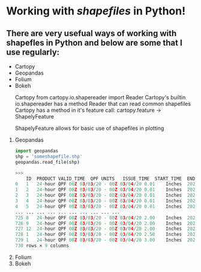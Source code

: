 # Working with <strong><em>shapefiles</em></strong> in Python!

There are very usefual ways of working with shapefles in Python and below are some that I use regularly:
---
* Cartopy
* Geopandas
* Folium
* Bokeh

<ol>
<lil>Cartopy</li>
from cartopy.io.shapereader import Reader
Cartopy's builtin io.shapereader has a method Reader that can read common shapefiles
Cartopy has a method in it's feature call: cartopy.feature -> ShapelyFeature

ShapelyFeature allows for basic use of shapefiles in plotting

<li>Geopandas</li>

```Python
import geopandas
shp = 'someshapefile.shp'
geopandas.read_file(shp)

>>>
	ID	PRODUCT	VALID_TIME	QPF	UNITS	ISSUE_TIME	START_TIME	END_TIME	geometry
0	1	24-hour QPF	00Z 03/03/20 - 00Z 03/04/20	0.01	Inches	2020-03-02 20:31:27	2020-03-03 00:00:00	2020-03-04 00:00:00	POLYGON ((-69.67546 55.55996, -69.83924 55.541...
1	2	24-hour QPF	00Z 03/03/20 - 00Z 03/04/20	0.01	Inches	2020-03-02 20:31:27	2020-03-03 00:00:00	2020-03-04 00:00:00	POLYGON ((-97.47613 57.08302, -97.30711 56.970...
2	3	24-hour QPF	00Z 03/03/20 - 00Z 03/04/20	0.01	Inches	2020-03-02 20:31:27	2020-03-03 00:00:00	2020-03-04 00:00:00	POLYGON ((-104.33220 54.60180, -104.50477 54.5...
3	4	24-hour QPF	00Z 03/03/20 - 00Z 03/04/20	0.01	Inches	2020-03-02 20:31:27	2020-03-03 00:00:00	2020-03-04 00:00:00	POLYGON ((-66.19994 55.08777, -66.22888 55.023...
4	5	24-hour QPF	00Z 03/03/20 - 00Z 03/04/20	0.01	Inches	2020-03-02 20:31:27	2020-03-03 00:00:00	2020-03-04 00:00:00	POLYGON ((-110.21159 54.33732, -110.25039 54.2...
...	...	...	...	...	...	...	...	...	...
725	8	24-hour QPF	00Z 03/03/20 - 00Z 03/04/20	2.00	Inches	2020-03-02 20:31:27	2020-03-03 00:00:00	2020-03-04 00:00:00	POLYGON ((-75.95763 33.31393, -76.11561 33.257...
726	9	24-hour QPF	00Z 03/03/20 - 00Z 03/04/20	2.00	Inches	2020-03-02 20:31:27	2020-03-03 00:00:00	2020-03-04 00:00:00	POLYGON ((-75.42278 32.43779, -75.40114 32.420...
727	12	24-hour QPF	00Z 03/03/20 - 00Z 03/04/20	2.00	Inches	2020-03-02 20:31:27	2020-03-03 00:00:00	2020-03-04 00:00:00	POLYGON ((-108.21153 28.21766, -108.23091 28.1...
728	1	24-hour QPF	00Z 03/03/20 - 00Z 03/04/20	2.50	Inches	2020-03-02 20:31:27	2020-03-03 00:00:00	2020-03-04 00:00:00	POLYGON ((-73.17772 35.83285, -73.04513 35.813...
729	1	24-hour QPF	00Z 03/03/20 - 00Z 03/04/20	3.00	Inches	2020-03-02 20:31:27	2020-03-03 00:00:00	2020-03-04 00:00:00	POLYGON ((-73.93325 35.00080, -73.98394 34.939...
730 rows × 9 columns
```

<li>Folium</li>


<li>Bokeh</li>
</ol>

